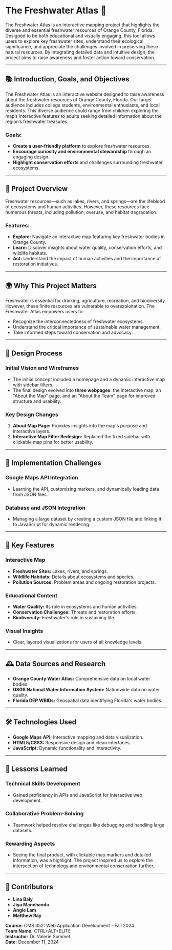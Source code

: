 # The Freshwater Atlas 🌊

The Freshwater Atlas is an interactive mapping project that highlights the diverse and essential freshwater resources of Orange County, Florida. Designed to be both educational and visually engaging, this tool allows users to explore key freshwater sites, understand their ecological significance, and appreciate the challenges involved in preserving these natural resources. By integrating detailed data and intuitive design, the project aims to raise awareness and foster action toward conservation.

---

## 📚 Introduction, Goals, and Objectives

The Freshwater Atlas is an interactive website designed to raise awareness about the freshwater resources of Orange County, Florida. Our target audience includes college students, environmental enthusiasts, and local residents. This diverse audience could range from children exploring the map’s interactive features to adults seeking detailed information about the region’s freshwater treasures.

### Goals:
- **Create a user-friendly platform** to explore freshwater resources.
- **Encourage curiosity and environmental stewardship** through an engaging design.
- **Highlight conservation efforts** and challenges surrounding freshwater ecosystems.

---

## 🌟 Project Overview

Freshwater resources—such as lakes, rivers, and springs—are the lifeblood of ecosystems and human activities. However, these resources face numerous threats, including pollution, overuse, and habitat degradation.

### Features:
- **Explore:** Navigate an interactive map featuring key freshwater bodies in Orange County.
- **Learn:** Discover insights about water quality, conservation efforts, and wildlife habitats.
- **Act:** Understand the impact of human activities and the importance of restoration initiatives.

---

## 🌍 Why This Project Matters

Freshwater is essential for drinking, agriculture, recreation, and biodiversity. However, these finite resources are vulnerable to overexploitation. The Freshwater Atlas empowers users to:
- Recognize the interconnectedness of freshwater ecosystems.
- Understand the critical importance of sustainable water management.
- Take informed steps toward conservation and advocacy.

---

## 🎨 Design Process

### Initial Vision and Wireframes
- The initial concept included a homepage and a dynamic interactive map with sidebar filters.
- The final design evolved into **three webpages**: the interactive map, an "About the Map" page, and an "About the Team" page for improved structure and usability.

### Key Design Changes
1. **About Map Page:** Provides insights into the map's purpose and interactive layers.
2. **Interactive Map Filter Redesign:** Replaced the fixed sidebar with clickable map pins for better usability.

---

## 🚧 Implementation Challenges

### Google Maps API Integration
- Learning the API, customizing markers, and dynamically loading data from JSON files.

### Database and JSON Integration
- Managing a large dataset by creating a custom JSON file and linking it to JavaScript for dynamic rendering.

---

## 🚀 Key Features

### Interactive Map
- **Freshwater Sites:** Lakes, rivers, and springs.
- **Wildlife Habitats:** Details about ecosystems and species.
- **Pollution Sources:** Problem areas and ongoing restoration projects.

### Educational Content
- **Water Quality:** Its role in ecosystems and human activities.
- **Conservation Challenges:** Threats and restoration efforts.
- **Biodiversity:** Freshwater's role in sustaining life.

### Visual Insights
- Clear, layered visualizations for users of all knowledge levels.

---

## 🕰️ Data Sources and Research

- **Orange County Water Atlas:** Comprehensive data on local water bodies.
- **USGS National Water Information System:** Nationwide data on water quality.
- **Florida DEP WBIDs:** Geospatial data identifying Florida's water bodies.

---

## 🛠️ Technologies Used

- **Google Maps API:** Interactive mapping and data visualization.
- **HTML5/CSS3:** Responsive design and clean interfaces.
- **JavaScript:** Dynamic functionality and interactivity.

---

## 📝 Lessons Learned

### Technical Skills Development
- Gained proficiency in APIs and JavaScript for interactive web development.

### Collaborative Problem-Solving
- Teamwork helped resolve challenges like debugging and handling large datasets.

### Rewarding Aspects
- Seeing the final product, with clickable map markers and detailed information, was a highlight. The project inspired us to explore the intersection of technology and environmental conservation further.

---

## 🙌 Contributors

- **Lina Baly**
- **Jiya Manchanda**
- **Angie Lam**
- **Matthew Ray**

**Course:** CMS 352: Web Application Development - Fall 2024  
**Team Name:** CTRL+ALT+ELITE  
**Instructor:** Dr. Valerie Summet  
**Date:** December 11, 2024
